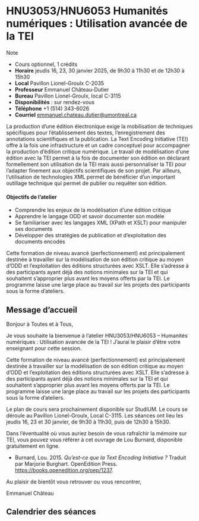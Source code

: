 # HNU3053/HNU6053 Humanités numériques : Utilisation avancée de la TEI

> [!NOTE]
>
> - Cours optionnel, 1 crédits
> - **Horaire** jeudis 16, 23, 30 janvier 2025, de 9h30 à 11h30 et de 12h30 à 15h30
> - **Local** Pavillon Lionel-Groulx C-2035
> - **Professeur** Emmanuel Château-Dutier
> - **Bureau** Pavillon Lionel-Groulx, local C-3115
> - **Disponibilités** : sur rendez-vous
> - **Téléphone** +1 (514) 343-6026
> - **Courriel** emmanuel.chateau.dutier@umontreal.ca

La production d’une édition électronique exige la mobilisation de techniques spécifiques pour l’établissement des textes, l’enregistrement des annotations scientifiques et la publication. La Text Encoding Initiative (TEI) offre à la fois une infrastructure et un cadre conceptuel pour accompagner la production d’édition critique numérique. Le travail de modélisation d’une édition avec la TEI permet à la fois de documenter son édition en déclarant formellement son utilisation de la TEI mais aussi personnaliser la TEI pour l’adapter finement aux objectifs scientifiques de son projet. Par ailleurs, l’utilisation de technologies XML permet de bénéficier d’un important outillage technique qui permet de publier ou requêter son édition.

#### Objectifs de l’atelier

- Comprendre les enjeux de la modélisation d’une édition critique
- Apprendre le langage ODD et savoir documenter son modèle
- Se familiariser avec les langages XML (XPath et XSLT) pour manipuler ses documents
- Développer des stratégies de publication et d’exploitation des documents encodés

Cette formation de niveau avancé (perfectionnement) est principalement destinée à travailler sur la modélisation de son édition critique au moyen d’ODD et l’exploitation des éditions structurées avec XSLT. Elle s’adresse à des participants ayant déjà des notions minimales sur la TEI et qui souhaitent s’approprier plus avant les moyens offerts par la TEI. Le programme laisse une large place au travail sur les projets des participants sous la forme d’ateliers.

## Message d’accueil

Bonjour à Toutes et à Tous,

Je vous souhaite la bienvenue à l’atelier HNU3053/HNU6053 – Humanités numériques : Utilisation avancée de la TEI ! J’aurai le plaisir d’être votre enseignant pour cette session.

Cette formation de niveau avancé (perfectionnement) est principalement destinée à travailler sur la modélisation de son édition critique au moyen d’ODD et l’exploitation des éditions structurées avec XSLT. Elle s’adresse à des participants ayant déjà des notions minimales sur la TEI et qui souhaitent s’approprier plus avant les moyens offerts par la TEI. Le programme laisse une large place au travail sur les projets des participants sous la forme d’ateliers.

Le plan de cours sera prochainement disponible sur StudiUM. Le cours se déroule au Pavillon Lionel-Groulx, Local C-3115. Les séances ont lieu les jeudis 16, 23 et 30 janvier, de 9h30 à 11h30, puis de 12h30 à 15h30.

Dans l’éventualité où vous auriez besoin de vous rafraîchir la mémoire sur TEI, vous pouvez vous référer à cet ouvrage de Lou Burnard, disponible gratuitement en ligne.

- Burnard, Lou. 2015. *Qu’est-ce que la Text Encoding Initiative ?* Traduit par Marjorie Burghart. OpenEdition Press. https://books.openedition.org/oep/1237.

Au plaisir de bientôt vous retrouver ou vous rencontrer,

Emmanuel Château



## Calendrier des séances

